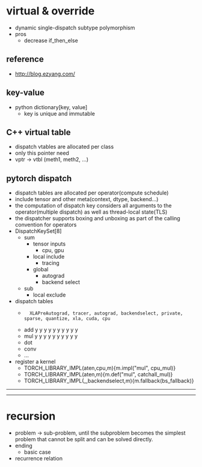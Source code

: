 # virtual & override

- dynamic single-dispatch subtype polymorphism
- pros
  - decrease if_then_else

## reference
- http://blog.ezyang.com/

## key-value
- python dictionary[key, value]
  - key is unique and immutable

## C++ virtual table
- dispatch vtables are allocated per class
- only this pointer need
- vptr -> vtbl (meth1, meth2, ...)

## pytorch dispatch
- dispatch tables are allocated per operator(compute schedule)
- include tensor and other meta(context, dtype, backend...)
- the computation of dispatch key considers all arguments to the operator(multiple dispatch) as well as thread-local state(TLS)
- the dispatcher supports boxing and unboxing as part of the calling convention for operators
- DispatchKeySet[8]
  - sum
    - tensor inputs
      - cpu, gpu
    - local include
      - tracing
    - global
      - autograd
      - backend select  
  - sub
    - local exclude
- dispatch tables
  -       XLAPreAutograd, tracer, autograd, backendselect, private, sparse, quantize, xla, cuda, cpu
  - add       y             y        y            y           y        y       y       y     y    y 
  - mul       y             y        y            y           y        y       y       y     y    y 
  - dot
  - conv
  - ...
- register a kernel
  - TORCH_LIBRARY_IMPL(aten,cpu,m){m.impl("mul", cpu_mul)}
  - TORCH_LIBRARY_IMPL(aten,m){m.def("mul", catchall_mul)}
  - TORCH_LIBRARY_IMPL(_,backendselect,m){m.fallback(bs_fallback)}

---
---

# recursion
- problem -> sub-problem, until the subproblem becomes the simplest problem that cannot be split and can be solved directly.
- ending
  - basic case
- recurrence relation